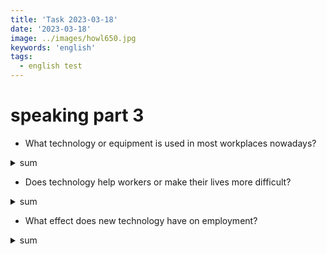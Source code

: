 ```yaml
---
title: 'Task 2023-03-18'
date: '2023-03-18'
image: ../images/howl650.jpg
keywords: 'english'
tags:
  - english test
---
```


# speaking part 3

- What technology or equipment is used in most workplaces nowadays?
<details><summary>sum</summary>
In most workplaces people use equipment such as computers, phones, printers, fac machines and photocopiers. I think the computer is probably the most essential piece of equipment because we rely on it for almost everything: communicating by email, writing reports, organising data, and finding information on the internet.
</details>

- Does technology help workers or make their lives more difficult?
<details><summary>sum</summary>
Technology definitely helps workers because it makes many tasks so much easier. For example, email is such a useful tool for communication between employees in different offices, or even in diffeent countries. On the other hand, technology can make life more difficult, especially when it goes wrong. It causes a lot of stress when the Internet is dow or a computer crashes.
</details>

- What effect does new technology have on employment?
<details><summary>sum</summary>
I think technology is often responsible for people losing their jobs. Machines have replaced people in areas like manufacturing and agriculture, and whenever a new technology is introduced, there are redundancies. At the same time, jobs might be created thanks to a new technology; for example, there would be no computer programmers if the computer hadn't invented.
</details>
